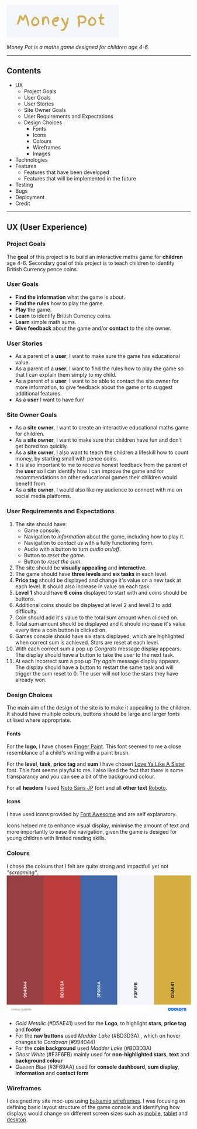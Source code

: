 ![Logo](/wireframes/logo.JPG)

*Money Pot is a maths game designed for children age 4-6.*

---

## Contents ##

* UX
  * Project Goals
  * User Goals
  * User Stories
  * Site Owner Goals
  * User Requirements and Expectations
  * Design Choices
    * Fonts
    * Icons
    * Colours
    * Wireframes
    * Images
* Technologies
* Features
  * Features that have been developed
  * Features that will be implemented in the future
* Testing
* Bugs
* Deployment
* Credit

---

## UX (User Experience) ##

### Project Goals ###

The **goal** of this project is to build an interactive maths game for **children** age 4-6.
Secondary goal of this project is to teach children to identify British Currency pence coins.

### User Goals ###

* **Find the information** what the game is about.
* **Find the rules** how to play the game.
* **Play** the game.
* **Learn** to identify British Currency coins.
* **Learn** simple math sums.
* **Give feedback** about the game and/or **contact** to the site owner.

### User Stories ###

* As a parent of a **user**, I want to make sure the game has educational value.
* As a parent of a **user**, I want to find the rules how to play the game so that I can explain them simply to my child.
* As a parent of a **user**, I want to be able to contact the site owner for more information, to give feedback about the game or to suggest additional features.
* As a **user** I want to have fun!

### Site Owner Goals ###

* As a **site owner**, I want to create an interactive educational maths game for children.
* As a **site owner**, I want to make sure that children have fun and don't get bored too quickly.
* As a **site owner**, I also want to teach the children a lifeskill how to count money, by starting small with pence coins.
* It is also important to me to receive honest feedback from the parent of the **user** so I can identify how I can improve the game and for recommendations on other educational games their children would benefit from.
* As a **site owner**, I would also like my audience to connect with me on social media platforms.

### User Requirements and Expectations ###

1. The site should have:
   * Game console.
   * Navigation to *information* about the game, including how to play it.
   * Navigation to *contact us* with a fully functioning form.
   * Audio with a button to turn *audio on/off*.
   * Button to *reset the game*.
   * Button to *reset the sum*.
2. The site should be **visually appealing** and **interactive**.
3. The game should have **three levels** and **six tasks** in each level.
4. **Price tag** should be displayed and change it's value on a new task at each level. It should also increase in value on each task.
5. **Level 1** should have **6 coins** displayed to start with and coins should be buttons.
6. Additional coins should be displayed at level 2 and level 3 to add difficulty.
7. Coin should add it's value to the total sum amount when clicked on.
8. Total sum amount should be displayed and it should increase it's value every time a coin button is clicked on.
9. Games console should have six stars displayed, which are highlighted when correct sum is achieved. Stars are reset at each level.
10. With each correct sum a pop up *Congrats* message display appears. The display should have a button to take the user to the next task.
11. At each incorrect sum a pop up *Try again* message display appears. The display should have a button to restart the same task and will trigger the sum reset to 0. The user will not lose the stars they have already won.

### Design Choices ###

The main aim of the design of the site is to make it appealing to the children. It should have multiple colours, buttons should be large and larger fonts utilised where appropriate.

#### Fonts ####

For the **logo**, I have chosen [Finger Paint](https://fonts.google.com/specimen/Finger+Paint?query=finger). This font seemed to me a close resemblance of a child's writing with a paint brush. 

For the **level**, **task**, **price tag** and **sum** I have chosen [Love Ya Like A Sister](https://fonts.google.com/specimen/Love+Ya+Like+A+Sister?query=love+ya) font. This font seems playful to me. I also liked the fact that there is some transparancy and you can see a bit of the background colour.

For all **headers** I used [Noto Sans JP](https://fonts.google.com/specimen/Noto+Sans+JP?query=noto) font and all **other text** [Roboto](https://fonts.google.com/specimen/Roboto?query=roboto).

#### Icons ####

I have used icons provided by [Font Awesome](https://fontawesome.com) and are self explanatory.

Icons helped me to enhance visual display, minimise the amount of text and more importantly to ease the navigation, given the game is desiged for young children with limited reading skills.

### Colours ###

I chose the colours that I felt are quite strong and impactfull yet not *"screaming"*.
![Colour palette](/wireframes/colour-palette.png)

* *Gold Metalic* (#D5AE41) used for the **Logo**, to highlight **stars**, **price tag** and **footer**
* For the **nav buttons** used *Madder Lake* (#BD3D3A) , which on hover changes to *Cordovan* (#994044)
* For the **coin background** used *Madder Lake* (#BD3D3A)
* *Ghost White* (#F3F6FB) mainly used for **non-highlighted stars**, **text** and **background colour**
* *Queeen Blue* (#3F69AA) used for **console dashboard**, **sum display**, **information** and **contact form**
  
### Wireframes ###

I designed my site moc-ups using [balsamiq wireframes](https://balsamiq.com/). I was focusing on defining basic layout structure of the game console and identifying how displays would change on different screen sizes such as [mobile](), [tablet]() and [desktop]().
